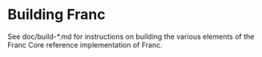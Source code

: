 Building Franc
================

See doc/build-*.md for instructions on building the various
elements of the Franc Core reference implementation of Franc.
